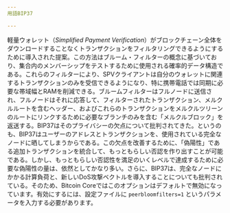 ```yaml
---
用語BIP37

---
```

軽量ウォレット（*Simplified Payment Verification*）がブロックチェーン全体をダウンロードすることなくトランザクションをフィルタリングできるようにするために導入された提案。この方法はブルーム・フィルターの概念に基づいており、集合内のメンバーシップをテストするために使用される確率的データ構造である。これらのフィルターにより、SPVクライアントは自分のウォレットに関連するトランザクションのみを受信できるようになり、特に携帯電話では同期に必要な帯域幅とRAMを削減できる。ブルームフィルターはフルノードに送信され、フルノードはそれに応答して、フィルターされたトランザクション、メルクルルートを含むヘッダー、およびこれらのトランザクションをメルクルツリーンのルートにリンクするために必要なブランチのみを含む「メルクルブロック」を返送する。BIP37はそのプライバシーの欠点について批判されてきた。というのも、BIP37はユーザーのアドレスとトランザクションを、使用されている完全なノードに晒してしまうからである。この欠点を改善するために、「偽陽性」である追加トランザクションを統合して、もっともらしい否認を作り出すことが可能である。しかし、もっともらしい否認性を満足のいくレベルで達成するために必要な偽陽性の量は、依然としてかなり多い。さらに、BIP37は、完全なノードにかかる計算負荷と、新しいDoS攻撃ベクトルを導入することについても批判されている。そのため、Bitcoin Coreではこのオプションはデフォルトで無効になっています。有効にするには、設定ファイルに `peerbloomfilters=1` というパラメータを入力する必要があります。